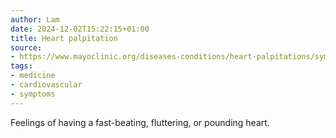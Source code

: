 ```yaml
---
author: Lam
date: 2024-12-02T15:22:15+01:00
title: Heart palpitation
source:
- https://www.mayoclinic.org/diseases-conditions/heart-palpitations/symptoms-causes/syc-20373196
tags:
- medicine
- cardiovascular
- symptoms
---
```


Feelings of having a fast-beating, fluttering, or pounding heart.
